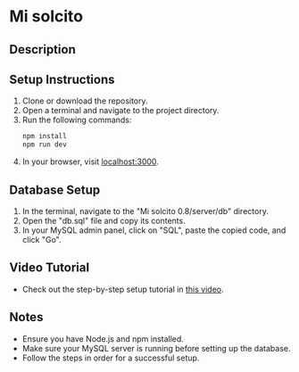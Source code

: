 # Mi solcito

## Description


## Setup Instructions

1. Clone or download the repository.
2. Open a terminal and navigate to the project directory.
3. Run the following commands:
    ```bash
    npm install
    npm run dev
    ```
4. In your browser, visit [localhost:3000](http://localhost:3000).

## Database Setup

1. In the terminal, navigate to the "Mi solcito 0.8/server/db" directory.
2. Open the "db.sql" file and copy its contents.
3. In your MySQL admin panel, click on "SQL", paste the copied code, and click "Go".

## Video Tutorial

- Check out the step-by-step setup tutorial in [this video](video_link).

## Notes
- Ensure you have Node.js and npm installed.
- Make sure your MySQL server is running before setting up the database.
- Follow the steps in order for a successful setup.
